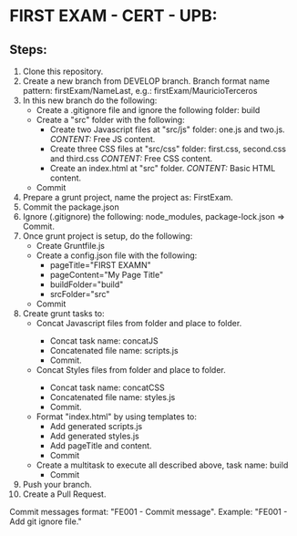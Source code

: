# FIRST EXAM - CERT - UPB:

## Steps:
1. Clone this repository.
2. Create a new branch from DEVELOP branch.
   Branch format name pattern: firstExam/NameLast, e.g.: firstExam/MauricioTerceros
3. In this new branch do the following:
   - Create a .gitignore file and ignore the following folder: build
   - Create a "src" folder with the following:
     - Create two Javascript files at "src/js" folder: one.js and two.js. *CONTENT:* Free JS content.
     - Create three CSS files at "src/css" folder: first.css, second.css and third.css *CONTENT:* Free CSS content.
     - Create an index.html at "src" folder. *CONTENT:* Basic HTML content.
   - Commit
4. Prepare a grunt project, name the project as: FirstExam.
5. Commit the package.json
6. Ignore (.gitignore) the following: node_modules, package-lock.json => Commit.
7. Once grunt project is setup, do the following:
   - Create Gruntfile.js
   - Create a config.json file with the following: 
     - pageTitle="FIRST EXAMN"
     - pageContent="My Page Title"
     - buildFolder="build"
     - srcFolder="src"   
   - Commit
8. Create grunt tasks to:
   - Concat Javascript files from <srcFolder> folder and place to <buildFolder> folder.
     - Concat task name: concatJS
     - Concatenated file name: scripts.js
     - Commit.
   - Concat Styles files from <srcFolder> folder and place to <buildFolder> folder.
     - Concat task name: concatCSS
     - Concatenated file name: styles.js
     - Commit.
   - Format "index.html" by using templates to:
     - Add generated scripts.js
     - Add generated styles.js
     - Add pageTitle and content.
     - Commit
   - Create a multitask to execute all described above, task name: build
     - Commit
 9. Push your branch.
 10. Create a Pull Request.

Commit messages format: "FE001 - Commit message". Example: "FE001 - Add git ignore file."
